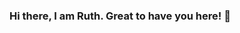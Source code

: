 ### Hi there, I am Ruth. Great to have you here! 👋

<!--
**Rooted1/rooted1** is a ✨ _special_ ✨ repository because its `README.md` (this file) appears on your GitHub profile.

Here are some ideas to get you started:

- 🔭 I’m currently contributing to open source projects
- 🌱 I’m currently learning data structures and algorithms
- 👯 I’m looking to collaborate on amazing SE projects
- 🤔 I’m looking for help with Graph Algos
- 💬 Ask me about DS & Algos
- 📫 How to reach me: Twitter @rootedBugs
- 😄 Pronouns: She/Her
- ⚡ Fun fact: I'm cool 😎
-->
